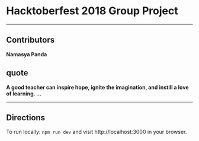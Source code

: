# Hacktoberfest 2018 Group Project

---

## Contributors
**Namasya Panda**
## quote
**A good teacher can inspire hope, ignite the imagination, and instill a love of learning. ...**


---

## Directions 

To run locally: `npm run dev` and visit http://localhost:3000 in your browser.
